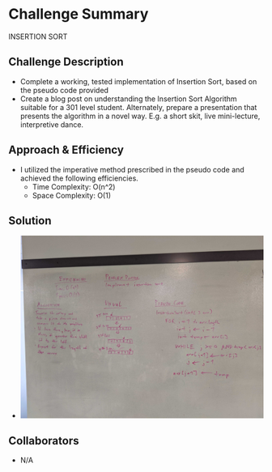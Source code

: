 # Challenge Summary
INSERTION SORT

## Challenge Description
* Complete a working, tested implementation of Insertion Sort, based on the pseudo code provided
* Create a blog post on understanding the Insertion Sort Algorithm suitable for a 301 level student. Alternately, prepare a presentation that presents the algorithm in a novel way. E.g. a short skit, live mini-lecture, interpretive dance.

## Approach & Efficiency
* I utilized the imperative method prescribed in the pseudo code and achieved the following efficiencies.
    * Time Complexity: O(n^2)
    * Space Complexity: O(1)

## Solution
* ![Insertion Sort Whiteboard](../images/insertionSort_whiteboard.jpg)

## Collaborators
* N/A




